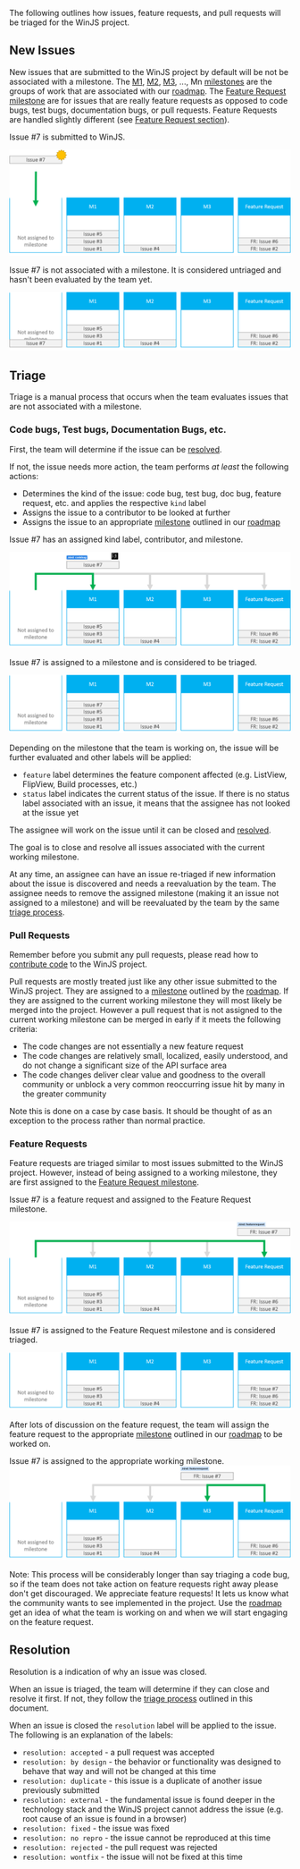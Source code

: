 The following outlines how issues, feature requests, and pull requests will be triaged for the WinJS project.

## New Issues
New issues that are submitted to the WinJS project by default will be not be associated with a milestone. The [M1](../issues?milestone=1&state=open), [M2](../issues?milestone=2&state=open), [M3](../issues?milestone=3&state=open), ..., Mn [milestones](../issues/milestones) are the groups of work that are associated with our [roadmap](Roadmap). The [Feature Request milestone](../issues?milestone=4&state=open) are for issues that are really feature requests as opposed to code bugs, test bugs, documentation bugs, or pull requests. Feature Requests are handled slightly different (see [Feature Request section](#feature-requests)).

Issue #7 is submitted to WinJS.

![New issues are not associated with a milestone](images/triage/triage1.png)

Issue #7 is not associated with a milestone. It is considered untriaged and hasn't been evaluated by the team yet.

![Untriaged issues are not associated with a milestone](images/triage/triage2.png)

## Triage

Triage is a manual process that occurs when the team evaluates issues that are not associated with a milestone.


### Code bugs, Test bugs, Documentation Bugs, etc.

First, the team will determine if the issue can be [resolved](#resolution).

If not, the issue needs more action, the team performs _at least_ the following actions:
* Determines the kind of the issue: code bug, test bug, doc bug, feature request, etc. and applies the respective `kind` label
* Assigns the issue to a contributor to be looked at further
* Assigns the issue to an appropriate [milestone](../issues/milestones) outlined in our [roadmap](Roadmap)

Issue #7 has an assigned kind label, contributor, and milestone.

![Minimum triage process: Add kind label, assign to contributor, assign to milestone](images/triage/triage3.png)

Issue #7 is assigned to a milestone and is considered to be triaged.

![Issue assigned to a milestone](images/triage/triage4.png)

Depending on the milestone that the team is working on, the issue will be further evaluated and other labels will be applied:
* `feature` label determines the feature component affected (e.g. ListView, FlipView, Build processes, etc.)
* `status` label indicates the current status of the issue. If there is no status label associated with an issue, it means that the assignee has not looked at the issue yet

The assignee will work on the issue until it can be closed and [resolved](#resolution). 

The goal is to close and resolve all issues associated with the current working milestone.

At any time,  an assignee can have an issue re-triaged if new information about the issue is discovered and needs a reevaluation by the team. The assignee needs to remove the assigned milestone (making it an issue not assigned to a milestone) and will be reevaluated by the team by the same [triage process](#triage).
 
### Pull Requests
Remember before you submit any pull requests, please read how to [contribute code](../blob/master/CONTRIBUTING.md) to the WinJS project.

Pull requests are mostly treated just like any other issue submitted to the WinJS project. They are assigned to a [milestone](../issues/milestones) outlined by the [roadmap](Roadmap). If they are assigned to the current working milestone they will most likely be merged into the project. However a pull request that is not assigned to the current working milestone can be merged in early if it meets the following criteria:
* The code changes are not essentially a new feature request
* The code changes are relatively small, localized, easily understood, and do not change a significant size of the API surface area
* The code changes deliver clear value and goodness to the overall community or unblock a very common reoccurring issue hit by many in the greater community

Note this is done on a case by case basis. It should be thought of as an exception to the process rather than normal practice.

### Feature Requests
Feature requests are triaged similar to most issues submitted to the WinJS project. However, instead of being assigned to a working milestone, they are first assigned to the [Feature Request milestone](../issues?milestone=4&state=open).

Issue #7 is a feature request and assigned to the Feature Request milestone.

![Feature requests are assigned to the Feature Request milestone](images/triage/triage5.png)

Issue #7 is assigned to the Feature Request milestone and is considered triaged.

![Feature requests assigned to the Feature Request milestone are triaged](images/triage/triage6.png)

After lots of discussion on the feature request, the team will assign the feature request to the appropriate [milestone](../issues/milestones) outlined in our [roadmap](Roadmap) to be worked on.

Issue #7 is assigned to the appropriate working milestone.
![Feature requests will be assigned to the appropriate milestone](images/triage/triage7.png)

Note: This process will be considerably longer than say triaging a code bug, so if the team does not take action on feature requests right away please don't get discouraged. We appreciate feature requests! It lets us know what the community wants to see implemented in the project. Use the [roadmap](Roadmap) get an idea of what the team is working on and when we will start engaging on the feature request.

## Resolution
Resolution is a indication of why an issue was closed.

When an issue is triaged, the team will determine if they can close and resolve it first. If not, they follow the [triage process](#triage) outlined in this document.

When an issue is closed the `resolution` label will be applied to the issue. The following is an explanation of the labels:
* `resolution: accepted` - a pull request was accepted
* `resolution: by design` - the behavior or functionality was designed to behave that way and will not be changed at this time
* `resolution: duplicate` - this issue is a duplicate of another issue previously submitted
* `resolution: external` - the fundamental issue is found deeper in the technology stack and the WinJS project cannot address the issue (e.g. root cause of an issue is found in a browser)
* `resolution: fixed` - the issue was fixed
* `resolution: no repro` - the issue cannot be reproduced at this time
* `resolution: rejected` - the pull request was rejected
* `resolution: wontfix` - the issue will not be fixed at this time
